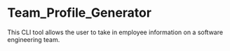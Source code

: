 # Team_Profile_Generator
This CLI tool allows the user to take in employee information on a software engineering team.
